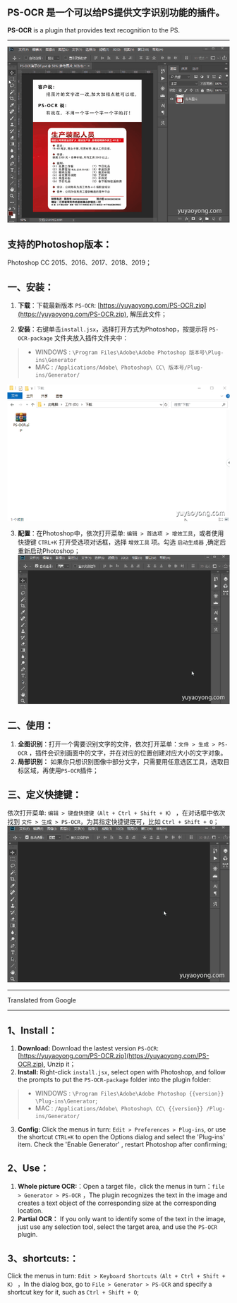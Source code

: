 ## **PS-OCR** 是一个可以给PS提供文字识别功能的插件。
**PS-OCR** is a plugin that provides text recognition to the PS.

---
![使用演示](../imgs/PS-OCR-使用演示.gif)

## 支持的Photoshop版本：
Photoshop CC 2015、2016、2017、2018、2019；

## 一、安装：
1. **下载**：下载最新版本 `PS-OCR`: [https://yuyaoyong.com/PS-OCR.zip](https://yuyaoyong.com/PS-OCR.zip), 解压此文件；

2. **安装**：右键单击`install.jsx`，选择打开方式为Photoshop，按提示将 `PS-OCR-package` 文件夹放入插件文件夹中：
>- WINDOWS : `\Program Files\Adobe\Adobe Photoshop 版本号\Plug-ins\Generator`
>- MAC : `/Applications/Adobe\ Photoshop\ CC\ 版本号/Plug-ins/Generator/`

![安装演示](../imgs/PS-OCR-安装演示.gif)

3. **配置**：在Photoshop中，依次打开菜单: `编辑 > 首选项 > 增效工具`，或者使用快捷键 `CTRL+K` 打开受选项对话框，选择 `增效工具` 项。勾选 `启动生成器` ,确定后重新启动Photoshop；
![配置演示](../imgs/PS-OCR-配置演示.gif)

## 二、使用：
1. **全图识别**：打开一个需要识别文字的文件，依次打开菜单：`文件 > 生成 > PS-OCR` ，插件会识别画面中的文字，并在对应的位置创建对应大小的文字对象。
2. **局部识别：** 如果你只想识别图像中部分文字，只需要用任意选区工具，选取目标区域，再使用`PS-OCR`插件；

## 三、定义快捷键：
依次打开菜单: `编辑 > 键盘快捷键（Alt + Ctrl + Shift + K）` ，在对话框中依次找到 `文件 > 生成 > PS-OCR`，为其指定快捷键既可，比如 `Ctrl + Shift + O`；
![快捷键演示](../imgs/PS-OCR-快捷键演示.gif)

---
Translated from Google

---
## 1、Install：
1. **Download:**  Download the lastest version `PS-OCR`: [https://yuyaoyong.com/PS-OCR.zip](https://yuyaoyong.com/PS-OCR.zip), Unzip it；
2. **Install:** Right-click `install.jsx`, select open with Photoshop, and follow the prompts to put the `PS-OCR-package` folder into the plugin folder:
> - WINDOWS : `\Program Files\Adobe\Adobe Photoshop {{version}} \Plug-ins\Generator`;
> - MAC : `/Applications/Adobe\ Photoshop\ CC\ {{version}} /Plug-ins/Generator/`
3. **Config:**  Click the menus in turn: `Edit > Preferences > Plug-ins`, or use the shortcut `CTRL+K` to open the Options dialog and select the 'Plug-ins' item. Check the 'Enable Generator' , restart Photoshop after confirming;
## 2、Use：
1. **Whole picture OCR:**：Open a target file，click the menus in turn：`file > Generator > PS-OCR` ，The plugin recognizes the text in the image and creates a text object of the corresponding size at the corresponding location.
2. **Partial OCR：** If you only want to identify some of the text in the image, just use any selection tool, select the target area, and use the `PS-OCR` plugin.
## 3、shortcuts:：
Click the menus in turn: `Edit > Keyboard Shortcuts（Alt + Ctrl + Shift + K）` ，In the dialog box, go to `File > Generator > PS-OCR` and specify a shortcut key for it, such as `Ctrl + Shift + O`;
